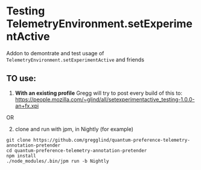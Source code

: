 # Testing TelemetryEnvironment.setExperimentActive

Addon to demontrate and test usage of `TelemetryEnvironment.setExperimentActive` and friends


## TO use:

1.  **With an existing profile** Gregg will try to post every build of this to:  https://people.mozilla.com/~glind/all/setexperimentactive_testing-1.0.0-an+fx.xpi

OR

2. clone and run with jpm, in Nightly (for example)

```
git clone https://github.com/gregglind/quantum-preference-telemetry-annotation-pretender
cd quantum-preference-telemetry-annotation-pretender
npm install
./node_modules/.bin/jpm run -b Nightly
```
